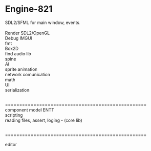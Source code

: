 # Engine-821

SDL2/SFML for main window, events.<br>
<br>
Render SDL2/OpenGL<br>
Debug IMGUI<br>
fmt<br>
Box2D<br>
find audio lib<br>
spine<br>
AI<br>
sprite animation<br>
network comunication<br>
math<br>
UI<br>
serialization<br>
<br>

==================================================<br>
component model ENTT<br>
scripting<br>
reading files, assert, loging - (core lib)<br><br>

==================================================<br>

editor<br>
